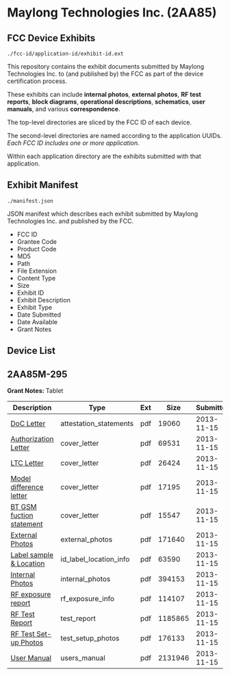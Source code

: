 # Maylong Technologies Inc. (2AA85)
## FCC Device Exhibits

```
./fcc-id/application-id/exhibit-id.ext
```

This repository contains the exhibit documents submitted by Maylong Technologies Inc. to (and published by) the FCC as part of the device certification process.

These exhibits can include **internal photos**, **external photos**, **RF test reports**, **block diagrams**, **operational descriptions**, **schematics**, **user manuals**, and various **correspondence**.

The top-level directories are sliced by the FCC ID of each device.

The second-level directories are named according to the application UUIDs. *Each FCC ID includes one or more application.*

Within each application directory are the exhibits submitted with that application. 

## Exhibit Manifest

```
./manifest.json
```

JSON manifest which describes each exhibit submitted by Maylong Technologies Inc. and published by the FCC.

- FCC ID
- Grantee Code
- Product Code
- MD5
- Path
- File Extension
- Content Type
- Size
- Exhibit ID
- Exhibit Description
- Exhibit Type
- Date Submitted
- Date Available
- Grant Notes

## Device List
## 2AA85M-295
**Grant Notes:** Tablet

| Description | Type | Ext | Size | Submitted | Available |
| ----------- | ---- | --- | ---- | --------- | --------- |
| [DoC Letter](2AA85M-295/b7e454c0c8b5a513038523367456aeee/2119612.pdf) | attestation_statements | pdf | 19060 | 2013-11-15 | 2013-11-15 |
| [Authorization Letter](2AA85M-295/b7e454c0c8b5a513038523367456aeee/2119614.pdf) | cover_letter | pdf | 69531 | 2013-11-15 | 2013-11-15 |
| [LTC Letter](2AA85M-295/b7e454c0c8b5a513038523367456aeee/2119615.pdf) | cover_letter | pdf | 26424 | 2013-11-15 | 2013-11-15 |
| [Model difference letter](2AA85M-295/b7e454c0c8b5a513038523367456aeee/2119616.pdf) | cover_letter | pdf | 17195 | 2013-11-15 | 2013-11-15 |
| [BT GSM fuction statement](2AA85M-295/b7e454c0c8b5a513038523367456aeee/2119617.pdf) | cover_letter | pdf | 15547 | 2013-11-15 | 2013-11-15 |
| [External Photos](2AA85M-295/b7e454c0c8b5a513038523367456aeee/2119618.pdf) | external_photos | pdf | 171640 | 2013-11-15 | 2013-11-15 |
| [Label sample & Location](2AA85M-295/b7e454c0c8b5a513038523367456aeee/2119619.pdf) | id_label_location_info | pdf | 63590 | 2013-11-15 | 2013-11-15 |
| [Internal Photos](2AA85M-295/b7e454c0c8b5a513038523367456aeee/2119620.pdf) | internal_photos | pdf | 394153 | 2013-11-15 | 2013-11-15 |
| [RF exposure report](2AA85M-295/b7e454c0c8b5a513038523367456aeee/2119636.pdf) | rf_exposure_info | pdf | 114107 | 2013-11-15 | 2013-11-15 |
| [RF Test Report](2AA85M-295/b7e454c0c8b5a513038523367456aeee/2119654.pdf) | test_report | pdf | 1185865 | 2013-11-15 | 2013-11-15 |
| [RF Test Set-up Photos](2AA85M-295/b7e454c0c8b5a513038523367456aeee/2119656.pdf) | test_setup_photos | pdf | 176133 | 2013-11-15 | 2013-11-15 |
| [User Manual](2AA85M-295/b7e454c0c8b5a513038523367456aeee/2119657.pdf) | users_manual | pdf | 2131946 | 2013-11-15 | 2013-11-15 |
